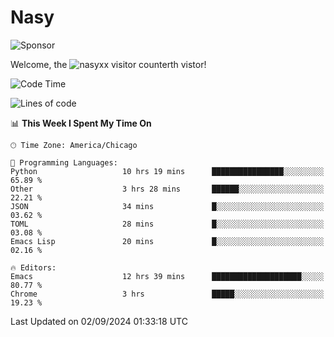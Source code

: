 # Nasy

<!--
<p align="center">
<img height="200" src="https://github-readme-stats.vercel.app/api?username=nasyxx&count_private=true&show_icons=true&theme=dracula&include_all_commits=true"/>
<img height="200" src="https://github-readme-stats.vercel.app/api/top-langs/?username=nasyxx&theme=dracula&hide=html,jupyter+notebook&count_private=true&show_icons=true"/>
</p>

  
----------------
-->

![Sponsor](https://img.shields.io/static/v1.svg?label=Sponsor&message=%E2%9D%A4&logo=GitHub&style=flat&color=pink)
 
Welcome, the ![nasyxx visitor counter](https://count.getloli.com/get/@nasyxx?theme=rule34)th vistor!
 
<!--START_SECTION:waka-->
![Code Time](http://img.shields.io/badge/Code%20Time-4%2C615%20hrs%2044%20mins-blue)

![Lines of code](https://img.shields.io/badge/From%20Hello%20World%20I%27ve%20Written-6.4%20million%20lines%20of%20code-blue)

📊 **This Week I Spent My Time On** 

```text
🕑︎ Time Zone: America/Chicago

💬 Programming Languages: 
Python                   10 hrs 19 mins      ████████████████░░░░░░░░░   65.89 % 
Other                    3 hrs 28 mins       ██████░░░░░░░░░░░░░░░░░░░   22.21 % 
JSON                     34 mins             █░░░░░░░░░░░░░░░░░░░░░░░░   03.62 % 
TOML                     28 mins             █░░░░░░░░░░░░░░░░░░░░░░░░   03.08 % 
Emacs Lisp               20 mins             █░░░░░░░░░░░░░░░░░░░░░░░░   02.16 % 

🔥 Editors: 
Emacs                    12 hrs 39 mins      ████████████████████░░░░░   80.77 % 
Chrome                   3 hrs               █████░░░░░░░░░░░░░░░░░░░░   19.23 % 
```


 Last Updated on 02/09/2024 01:33:18 UTC
<!--END_SECTION:waka-->

<!-- ![visitors](https://visitor-badge.laobi.icu/badge?page_id=nasyxx.nasyxx) -->
